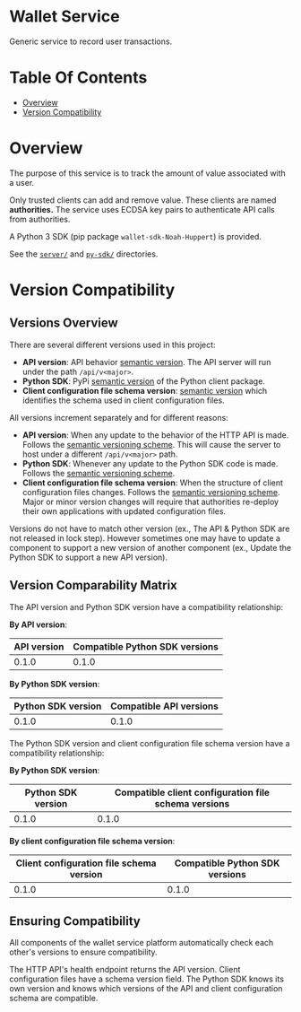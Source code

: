 # Wallet Service
Generic service to record user transactions. 

# Table Of Contents
- [Overview](#overview)
- [Version Compatibility](#version-compatibility)

# Overview
The purpose of this service is to track the amount of value associated with
a user. 

Only trusted clients can add and remove value. These clients are 
named **authorities.** The service uses ECDSA key pairs to authenticate API
calls from authorities.

A Python 3 SDK (pip package `wallet-sdk-Noah-Huppert`) is provided.

See the [`server/`](./server) and [`py-sdk/`](./py-sdk) directories.

# Version Compatibility
## Versions Overview
There are several different versions used in this project:

- **API version**: API behavior [semantic version](https://semver.org/). The API
  server will run under the path `/api/v<major>`.
- **Python SDK**: PyPi [semantic version](https://semver.org/) of the Python 
  client package.
- **Client configuration file schema version**: 
  [semantic version](https://semver.org/) which identifies the schema used in 
  client configuration files.
  
All versions increment separately and for different reasons:

- **API version**: When any update to the behavior of the HTTP API is made. 
  Follows the [semantic versioning scheme](https://semver.org/). This will cause
  the server to host under a different `/api/v<major>` path.
- **Python SDK**: Whenever any update to the Python SDK code is made. Follows
  the [semantic versioning scheme](https://semver.org/).
- **Client configuration file schema version**: When the structure of client
  configuration files changes. Follows
  the [semantic versioning scheme](https://semver.org/). Major or minor version
  changes will require that authorities re-deploy their own applications with
  updated configuration files.

Versions do not have to match other version (ex., The API & Python SDK are not 
released in lock step). However sometimes one may have to update a component to 
support a new version of another component (ex., Update the Python SDK to 
support a new API version).

## Version Comparability Matrix
The API version and Python SDK version have a compatibility relationship:

**By API version**:

| API version | Compatible Python SDK versions |
|-------------|--------------------------------|
| 0.1.0       | 0.1.0                          |


**By Python SDK version**:

| Python SDK version | Compatible API versions |
|--------------------|-------------------------|
| 0.1.0              | 0.1.0                   |


The Python SDK version and client configuration file schema version have a
compatibility relationship:

**By Python SDK version**:

| Python SDK version | Compatible client configuration file schema versions |
|--------------------|------------------------------------------------------|
| 0.1.0              | 0.1.0                                                |

**By client configuration file schema version**:

| Client configuration file schema version | Compatible Python SDK versions |
|------------------------------------------|--------------------------------|
| 0.1.0                                    | 0.1.0                          |

## Ensuring Compatibility
All components of the wallet service platform automatically check each other's
versions to ensure compatibility.

The HTTP API's health endpoint returns the API version. Client configuration 
files have a schema version field. The Python SDK knows its own version and 
knows which versions of the API and client configuration schema are compatible.
